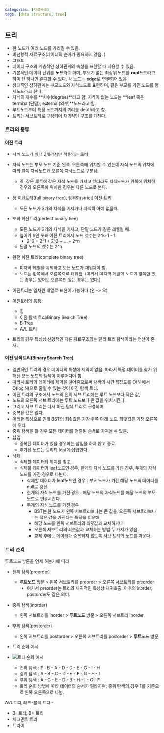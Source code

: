 ```yaml
---
categories: [자료구조]
tags: [data structure, tree]
---
```


## 트리

 - 한 노드가 여러 노드를 가리킬 수 있음.
 - 비선형적 자료구조(데이터의 순서가 중요하지 않음. )
 - 그래프
 - 데이터 구조의 계층적인 상하관계의 속성을 표현할 때 사용할 수 있음.
 - 기본적인 데이터 단위를 **노드**라고 하며, 부모가 없는 최상위 노드를 **root**노드라고 하며 단 하나만 존재할 수 있다. 각 노드는 **edge**로 연결되어 있음
 - 상대적인 상하관계는 부모노드와 자식노드로 표현하며, 같은 부모를 가진 노드를 형제노드라고 한다.
 - 자식의 개수를 **차수(degree)**라고 함. 자식이 없는 노드는 **leaf 혹은 terminal(단말), external(외부)**노드라고 함.
 - 루트노드부터 특정 노드까지의 거리를 depth라고 함.
 - 트리는 서브트리로 구성되어 재귀적인 구조를 가진다.

### 트리의 종류

#### 이진 트리
 - 자식 노드가 최대 2개까지만 허용되는 트리
 - 자식 노드는 부모 노드 기준 왼쪽, 오른쪽에 위치할 수 있는데 자식 노드의 위치에 따라 왼쪽 자식노드와 오른쪽 자식노드로 구분됨.
   - 즉, 같은 루트에 같은 자식 노드를 가지고 있더라도 자식노드가 왼쪽에 위치한 경우와 오른쪽에 위치한 경우는 다른 노드로 본다.
 - 정 이진트리(full binary tree), 엄격한(strict) 이진 트리
   - 모든 노드가 2개의 자식을 가지거나 자식이 아예 없을때.
 - 포화 이진트리(perfect binary tree)
   - 모든 노드가 2개의 자식을 가지고, 단말 노드가 같은 레벨일 때.
   - 높이가 h인 포화 이진 트리에서 노드 갯수는 2^k+1 - 1
     - 2^0 + 2^1 + 2^2 + ... + 2^n
   - 단말 노드의 갯수는 2^h
 - 완전 이진 트리(complete binary tree)
   - 마지막 레벨을 제외하고 모든 노드가 채워져야 함.
   - 노드는 왼쪽에서 오른쪽으로 채워짐. (따라서 마지막 레벨의 노드가 왼쪽만 있는 경우는 있어도 오른쪽만 있는 경우는 없다.)

- 이진트리는 일차원 배열로 표현이 가능하다.(왼 -> 오)

- 이진트리의 응용
  - 힙
  - 이진 탐색 트리(Binary Search Tree)
  - B-Tree
  - AVL 트리

- 트리의 경우 특성상 선형적인 다른 자료구조와는 달리 트리 탐색이라는 연산이 존재.


#### 이진 탐색 트리(Binary Search Tree)
 
 - 일반적인 트리의 경우 데이터의 특성에 제약이 없음. 따라서 특정 데이터를 찾기 위해선 모든 노드의 탐색이 이루어져야 함.
 - 따라서 트리의 데이터에 제약을 걸어줌으로써 탐색의 시간 복잡도를 O(N)에서 O(log N)으로 줄일 수 있는 것이 이진 탐색 트리.
 - 이진 트리의 구조에서 노드의 왼쪽 서브 트리에는 루트 노드보다 작은 값,
 - 노드의 오른쪽 서브 트리에는 루트 노드보다 큰 값을 위치시킨다.
 - 그리고 서브 트리는 다시 이진 탐색 트리로 구성되며
 - 중복된 값은 없다.
 - 이러한 특성으로 인해 BST의 최솟값은 가장 왼쪽 아래 노드. 최댓값은 가장 오른쪽에 위치.
 - 중위 탐색을 할 경우 모든 데이터를 정렬된 순서로 가져올 수 있음.
 - 삽입
   - 중복된 데이터가 있을 경우에는 삽입을 하지 않고 종료.
   - 추가된 노드는 트리의 leaf에 삽입한다.
 - 삭제
   - 삭제할 데이터의 위치를 찾고,
   - 삭제할 데이터가 leaf노드인 경우, 한개의 자식 노드를 가진 경우, 두개의 자식 노드를 가진 경우로 나뉜다.
     - 삭제할 데이터가 leaf노드인 경우 : 부모 노드가 가진 해당 노드의 데이터를 null로 갱신.
     - 한개의 자식 노드를 가진 경우 : 해당 노드의 자식노드를 해당 노드의 부모노드로 연결시킨다.
     - 두개의 자식 노드를 가진 경우
       - BST는 한 노드가 왼쪽 서브트리보다는 큰 값을, 오른쪽 서브트리보다는 작은 값을 가진다는 특징을 이용해
       - 해당 노드를 왼쪽 서브트리의 최댓값과 교체하거나
       - 오른쪽 서브트리의 최솟값과 교체하는 방법 두 가지가 있음.
       - 교체 후에는 데이터가 중복되지 않도록 서브 트리의 노드를 지운다.

### 트리 순회

루트노드 방문을 언제 하는가에 따라

 - 전위 탐색(preorder)
   - **루트노드** 방문 > 왼쪽 서브트리를 preorder > 오른쪽 서브트리를 preorder
     - 여기서 preorder는 트리의 재귀적인 특성상 재귀호출. 이후의 inorder, postorder도 같은 의미.
 - 중위 탐색(inorder)
   - 왼쪽 서브트리를 inorder > **루트노드** 방문 > 오른쪽 서브트리 inorder
 - 후위 탐색(postorder)
     - 왼쪽 서브트리를 postorder > 오른쪽 서브트리를 postorder > **루트노드** 방문


 - 트리 순회 예시
 
 - ![트리 순회 예시](../../assets/img/tree-traversal.png)
 
   - 전위 탐색 : **F** - B - A - D - C - E - G - I - H
   - 중위 탐색 : A - B - C - D - E - **F** - G - H - I
   - 후위 탐색 : A - C - E - D - B - H - I - G - **F**
   - 트리 순회 방법에 따라 데이터의 순서가 달라지며, 중위 탐색의 경우 F를 기준으로 왼쪽 오른쪽으로 나뉨.


AVL트리, 레드-블랙 트리
     - 
   - B- 트리, B+ 트리
   - 세그먼트 트리
   - 트라이
